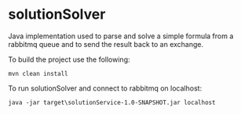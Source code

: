 solutionSolver
==============

Java implementation used to parse and solve a simple formula from a rabbitmq queue and to send the result back to an exchange.

To build the project use the following:
```
mvn clean install
```

To run solutionSolver and connect to rabbitmq on localhost:
```
java -jar target\solutionService-1.0-SNAPSHOT.jar localhost
````
